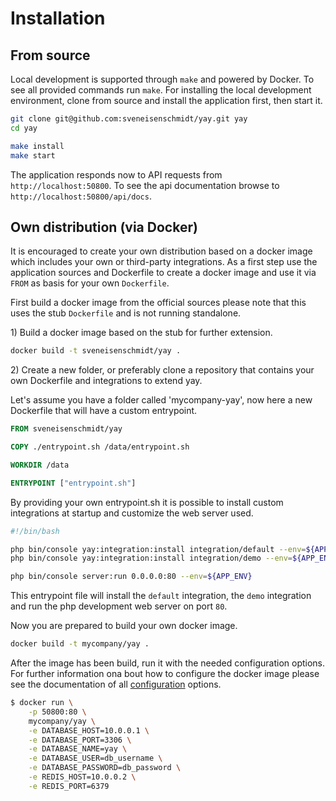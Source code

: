 # Installation #

## From source

Local development is supported through `make` and powered by Docker. To see all provided commands run `make`. For installing the local development environment, clone from source and install the application first, then start it.

```bash
git clone git@github.com:sveneisenschmidt/yay.git yay
cd yay

make install
make start
```

The application responds now to API requests from `http://localhost:50800`. To see the api documentation browse to `http://localhost:50800/api/docs`.

## Own distribution (via Docker)

It is encouraged to create your own distribution based on a docker image which includes your own or third-party integrations. As a first step use the application sources and Dockerfile to create a docker image and use it via `FROM` as basis for your own `Dockerfile`.

First build a docker image from the official sources please note that this uses the stub `Dockerfile` and is not running standalone.

1\) Build a docker image based on the stub for further extension.
```bash
docker build -t sveneisenschmidt/yay .
```

2\) Create a new folder, or preferably clone a repository that contains your own Dockerfile and integrations to extend yay.

Let's assume you have a folder called 'mycompany-yay', now here a new Dockerfile that will have a custom entrypoint.
```Dockerfile
FROM sveneisenschmidt/yay

COPY ./entrypoint.sh /data/entrypoint.sh

WORKDIR /data

ENTRYPOINT ["entrypoint.sh"]
```

By providing your own entrypoint.sh it is possible to install custom integrations at startup and customize the web server used.
```bash
#!/bin/bash

php bin/console yay:integration:install integration/default --env=${APP_ENV}
php bin/console yay:integration:install integration/demo --env=${APP_ENV}

php bin/console server:run 0.0.0.0:80 --env=${APP_ENV}
```

This entrypoint file will install the `default` integration, the `demo` integration and run the php development web server on port `80`.

Now you are prepared to build your own docker image.
```bash
docker build -t mycompany/yay .
```

After the image has been build, run it with the needed configuration options. For further information ona bout how to configure the docker image please see the documentation of all [configuration](configuration.md) options.
```bash
$ docker run \
    -p 50800:80 \
    mycompany/yay \
    -e DATABASE_HOST=10.0.0.1 \
    -e DATABASE_PORT=3306 \
    -e DATABASE_NAME=yay \
    -e DATABASE_USER=db_username \
    -e DATABASE_PASSWORD=db_password \
    -e REDIS_HOST=10.0.0.2 \
    -e REDIS_PORT=6379
```
